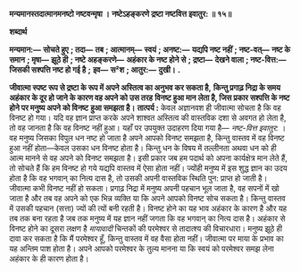 **मन्यमानस्तदात्मानमनष्टो नष्टवन्मृषा ।** **नष्टेऽहङ्करणे द्रष्टा नष्टवित्त इवातुर: ॥ १५॥** 

**शब्दार्थ** 

**मन्यमान:—** **सोचते हुए** **; तदा—** **तब** **; आत्मानम्—** **स्वयं** **; अनष्ट:—** **यद्यपि नष्ट नहीं** **; नष्ट-वत्—** **नष्ट के समान** **; मृषा—** **झूठे ही** **; नष्टे अहङ्करणे—** **अहंकार के नष्ट होने से** **; द्रष्टा—** **देखने वाला** **; नष्ट-वित्त:—** **जिसकी सश्पत्ति नष्ट हो गई है** **;** **इव—** **स²श** **; आतुर:—** **दुखी।** **.** 

**जीवात्मा स्पष्ट रूप से द्रष्टा के रूप में अपने अस्तित्व का अनुभव कर सकता है,** **किन्तु प्रगाढ़ निद्रा के समय अहंकार के दूर हो जाने के कारण वह अपने को उस तरह** **विनष्ट हुआ मान लेता है, जिस प्रकार सश्पत्ति के नष्ट होने पर मनुष्य अपने को विनष्ट** **हुआ समझता है।** **तात्पर्य :** केवल अज्ञानवश ही जीवात्मा सोचता है कि वह विनष्ट हो गया। यदि वह ज्ञान प्राप्त करके अपने शाश्वत अस्तित्व की वास्तविक दशा से अवगत हो लेता है, तो वह जानता है कि वह विनष्ट नहीं हुआ। यहाँ पर उपयुक्त उदाहरण दिया गया है— *नष्ट-वित्त इवातुर:* । वह मनुष्य जिसका विपुल धन नष्ट हो जाता है अपने आपको विनष्ट समझता है, किन्तु वास्तव में वह विनष्ट हुआ नहीं होता—केवल उसका धन विनष्ट होता है। किन्तु धन के विषय में तल्लीनता अथवा धन को ही आत्म मानने से वह अपने को विनष्ट समझता है। इसी प्रकार जब हम पदार्थ को अपना कार्यक्षेत्र मान लेते हैं, तो सोचते हैं कि हम विनष्ट हो गये यद्यपि वास्तव में ऐसा होता नहीं। ज्योंही मनुष्य में इस शुद्ध ज्ञान का उदय होता है कि वह भगवान् का नित्य दास है, तो उसकी अपनी वास्तविक स्थिति पुन: प्राप्त हो जाती है। जीवात्मा कभी विनष्ट नहीं हो सकता। प्रगाढ़ निद्रा में मनुष्य अपनी पहचान भूल जाता है, वह सपनों में खो जाता है और तब वह अपने को एक भिन्न व्यक्ति या कि अपने आपको विनष्ट सोच सकता है। किन्तु वास्तव में उसकी पहचान (सत्ता) ज्यों की त्यों बनी रहती है। विनष्ट होने का यह भाव अहंकार के कारण है और यह तब तक बना रहता है जब तक मनुष्य में यह ज्ञान नहीं जगता कि वह भगवान् का नित्य दास है। अहंकार से विनष्ट होने का दूसरा लक्षण है *मायावादी* चिन्तकों की परमेश्वर से तादात्श्य की विचारधारा। मनुष्य झूठे ही दावा कर सकता है कि मैं परमेश्वर हूँ, किन्तु वास्तव में वह वैसा होता नहीं। जीवात्मा पर माया के प्रभाव का यह अन्तिम पाश होता है। अपने आपको परमेश्वर के तुल्य मानना या कि स्वयं को परमेश्वर समझ लेना अहंकार के ही कारण होता है।  